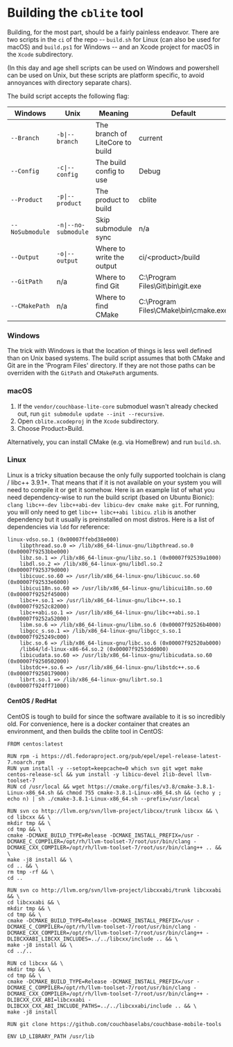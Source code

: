 # Building the `cblite` tool

Building, for the most part, should be a fairly painless endeavor.  There are two scripts in the `ci` of the repo -- `build.sh` for Linux (can also be used for macOS) and `build.ps1` for Windows -- and an Xcode project for macOS in the `Xcode` subdirectory.

(In this day and age shell scripts can be used on Windows and powershell can be used on Unix, but these scripts are platform specific, to avoid annoyances with directory separate chars).

The build script accepts the following flag:

| Windows          | Unix                | Meaning                          | Default | Example    |
| -------------    | -------------       | -------                          | ------- | -------    |
| `--Branch`       | `-b\|--branch`       | The branch of LiteCore to build  | current | `-b master` |
| `--Config`       | `-c\|--config`       | The build config to use          | Debug   | `-c Release` |
| `--Product`      | `-p\|--product`      | The product to build             | cblite  | `-p cbl-log` |
| `--NoSubmodule`  | `-n\|--no-submodule` | Skip submodule sync	            | n/a     | `-n` |
| `--Output`       | `-o\|--output`       | Where to write the output        | ci/\<product\>/build | `-o my/folder` |
| `--GitPath`      | n/a                 | Where to find Git                | C:\Program Files\Git\bin\git.exe | `--GitPath <path>`
| `--CMakePath`    | n/a                 | Where to find CMake              | C:\Program Files\CMake\bin\cmake.exe | `--CMakePath <path>` |

### Windows

The trick with Windows is that the location of things is less well defined than on Unix based systems.  The build script assumes that both CMake and Git are in the 'Program Files' directory.  If they are not those paths can be overriden with the `GitPath` and `CMakePath` arguments.

### macOS

1. If the `vendor/couchbase-lite-core` submoduel wasn't already checked out,  run `git submodule update --init --recursive`.
2. Open `cblite.xcodeproj` in the `Xcode` subdirectory.
3. Choose Product>Build.

Alternatively, you can install CMake (e.g. via HomeBrew) and run `build.sh`.

### Linux

Linux is a tricky situation because the only fully supported toolchain is clang / libc++ 3.9.1+.  That means that if it is not available on your system you will need to compile it or get it somehow.  Here is an example list of what you need dependency-wise to run the build script (based on Ubuntu Bionic):  `clang libc++-dev libc++abi-dev libicu-dev cmake make git`.  For running, you will only need to get `libc++ libc++abi libicu`.  `zlib` is another dependency but it usually is preinstalled on most distros.  Here is a list of dependencies via `ldd` for reference:

```
linux-vdso.so.1 (0x00007ffebd38e000)
	libpthread.so.0 => /lib/x86_64-linux-gnu/libpthread.so.0 (0x00007f9253bbe000)
	libz.so.1 => /lib/x86_64-linux-gnu/libz.so.1 (0x00007f92539a1000)
	libdl.so.2 => /lib/x86_64-linux-gnu/libdl.so.2 (0x00007f925379d000)
	libicuuc.so.60 => /usr/lib/x86_64-linux-gnu/libicuuc.so.60 (0x00007f92533e6000)
	libicui18n.so.60 => /usr/lib/x86_64-linux-gnu/libicui18n.so.60 (0x00007f9252f45000)
	libc++.so.1 => /usr/lib/x86_64-linux-gnu/libc++.so.1 (0x00007f9252c82000)
	libc++abi.so.1 => /usr/lib/x86_64-linux-gnu/libc++abi.so.1 (0x00007f9252a52000)
	libm.so.6 => /lib/x86_64-linux-gnu/libm.so.6 (0x00007f92526b4000)
	libgcc_s.so.1 => /lib/x86_64-linux-gnu/libgcc_s.so.1 (0x00007f925249c000)
	libc.so.6 => /lib/x86_64-linux-gnu/libc.so.6 (0x00007f92520ab000)
	/lib64/ld-linux-x86-64.so.2 (0x00007f9253ddd000)
	libicudata.so.60 => /usr/lib/x86_64-linux-gnu/libicudata.so.60 (0x00007f9250502000)
	libstdc++.so.6 => /usr/lib/x86_64-linux-gnu/libstdc++.so.6 (0x00007f9250179000)
	librt.so.1 => /lib/x86_64-linux-gnu/librt.so.1 (0x00007f924ff71000)
  ```

#### CentOS / RedHat

CentOS is tough to build for since the software available to it is so incredibly old.  For convenience, here is a docker container that creates an environment, and then builds the cblite tool in CentOS:

```
FROM centos:latest

RUN rpm -i https://dl.fedoraproject.org/pub/epel/epel-release-latest-7.noarch.rpm
RUN yum install -y --setopt=keepcache=0 which svn git wget make centos-release-scl && yum install -y libicu-devel zlib-devel llvm-toolset-7
RUN cd /usr/local && wget https://cmake.org/files/v3.8/cmake-3.8.1-Linux-x86_64.sh && chmod 755 cmake-3.8.1-Linux-x86_64.sh && (echo y ; echo n) | sh ./cmake-3.8.1-Linux-x86_64.sh --prefix=/usr/local

RUN svn co http://llvm.org/svn/llvm-project/libcxx/trunk libcxx && \
cd libcxx && \
mkdir tmp && \
cd tmp && \
cmake -DCMAKE_BUILD_TYPE=Release -DCMAKE_INSTALL_PREFIX=/usr -DCMAKE_C_COMPILER=/opt/rh/llvm-toolset-7/root/usr/bin/clang -DCMAKE_CXX_COMPILER=/opt/rh/llvm-toolset-7/root/usr/bin/clang++ .. && \
make -j8 install && \
cd .. && \
rm tmp -rf && \
cd ..

RUN svn co http://llvm.org/svn/llvm-project/libcxxabi/trunk libcxxabi && \
cd libcxxabi && \
mkdir tmp && \
cd tmp && \
cmake -DCMAKE_BUILD_TYPE=Release -DCMAKE_INSTALL_PREFIX=/usr -DCMAKE_C_COMPILER=/opt/rh/llvm-toolset-7/root/usr/bin/clang -DCMAKE_CXX_COMPILER=/opt/rh/llvm-toolset-7/root/usr/bin/clang++ -DLIBCXXABI_LIBCXX_INCLUDES=../../libcxx/include .. && \
make -j8 install && \
cd ../..

RUN cd libcxx && \
mkdir tmp && \
cd tmp && \
cmake -DCMAKE_BUILD_TYPE=Release -DCMAKE_INSTALL_PREFIX=/usr -DCMAKE_C_COMPILER=/opt/rh/llvm-toolset-7/root/usr/bin/clang -DCMAKE_CXX_COMPILER=/opt/rh/llvm-toolset-7/root/usr/bin/clang++ -DLIBCXX_CXX_ABI=libcxxabi -DLIBCXX_CXX_ABI_INCLUDE_PATHS=../../libcxxabi/include .. && \
make -j8 install

RUN git clone https://github.com/couchbaselabs/couchbase-mobile-tools

ENV LD_LIBRARY_PATH /usr/lib
```
